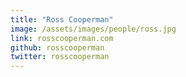 ```yaml
---
title: "Ross Cooperman"
image: /assets/images/people/ross.jpg
link: rosscooperman.com
github: rosscooperman
twitter: rosscooperman
---
```



